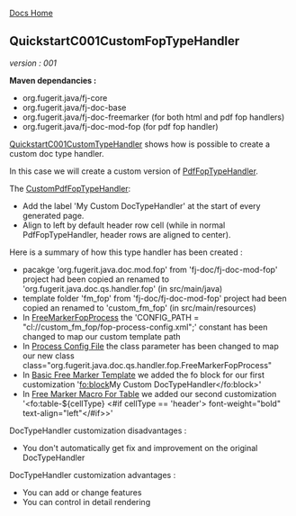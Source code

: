 [Docs Home](../../index.md)

## QuickstartC001CustomFopTypeHandler

*version : 001*

**Maven dependancies :**
* org.fugerit.java/fj-core
* org.fugerit.java/fj-doc-base
* org.fugerit.java/fj-doc-freemarker	(for both html and pdf fop handlers)
* org.fugerit.java/fj-doc-mod-fop	(for pdf fop handler)

[QuickstartC001CustomTypeHandler](../../fj-doc-quickstart-c-advanced/src/test/java/test/org/fugerit/java/doc/qs/QuickstartC001CustomTypeHandler.java) shows how is possible to create a custom doc type handler.

In this case we will create a custom version of [PdfFopTypeHandler](https://venusdocs.fugerit.org/fj-doc-mod-fop/src/main/java/org/fugerit/java/doc/mod/fop/PdfFopTypeHandler.java).

The [CustomPdfFopTypeHandler](../../fj-doc-quickstart-c-advanced/src/main/java/org/fugerit/java/doc/qs/handler/fop/CustomPdfFopTypeHandler.java):
* Add the label 'My Custom DocTypeHandler' at the start of every generated page.
* Align to left by default header row cell (while in normal PdfFopTypeHandler, header rows are aligned to center).

Here is a summary of how this type handler has been created : 
* pacakge 'org.fugerit.java.doc.mod.fop' from 'fj-doc/fj-doc-mod-fop' project had been copied an renamed to 'org.fugerit.java.doc.qs.handler.fop' (in src/main/java)
* template folder 'fm_fop' from 'fj-doc/fj-doc-mod-fop' project had been copied an renamed to 'custom_fm_fop' (in src/main/resources)
* In [FreeMarkerFopProcess](../../fj-doc-quickstart-c-advanced/src/main/java/org/fugerit/java/doc/qs/handler/fop/FreeMarkerFopProcess.java) the 'CONFIG_PATH = "cl://custom_fm_fop/fop-process-config.xml";' constant has been changed to map our custom template path
* In [Process Config File](../..//fj-doc-quickstart-c-advanced/src/main/resources/custom_fm_fop/fop-process-config.xml) the class parameter has been changed to map our new class class="org.fugerit.java.doc.qs.handler.fop.FreeMarkerFopProcess"
* In [Basic Free Marker Template](../../fj-doc-quickstart-c-advanced/src/main/resources/custom_fm_fop/template/fop_doc.ftl) we added the fo block for our first customization '<fo:block>My Custom DocTypeHandler</fo:block><!-- customization 1 -->'
* In [Free Marker Macro For Table](../..//fj-doc-quickstart-c-advanced/src/main/resources/custom_fm_fop/template/macro/doc_element.ftl) we added our second customization '<fo:table-${cellType} <#if cellType == 'header'> font-weight="bold" text-align="left"</#if>><!-- customization 2 -->'

DocTypeHandler customization disadvantages : 
* You don't automatically get fix and improvement on the original DocTypeHandler

DocTypeHandler customization advantages : 
* You can add or change features
* You can control in detail rendering
